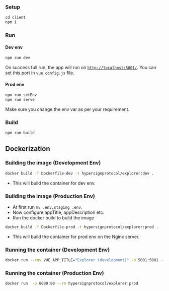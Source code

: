 ### Setup

```js
cd client
npm i
```

### Run

#### Dev env

```bash
npm run dev
```

On success full run, the app will run on [`http://localhost:5001/`](). You can set this port in   `vue.config.js` file.

#### Prod env

```bash
npm run setEnv
npm run serve
```

Make sure you change the env var as per your requirement.

### Build

```bash
npm run build
```

## Dockerization

### Building the image (Development Env)

```bash
docker build -f Dockerfile-dev -t hypersignprotocol/explorer:dev .
```
* This will build the container for dev env.

### Building the image (Production Env)


* At first run `mv .env.staging .env`. 
* Now configure appTitle, appDescription etc.
* Run the docker build to build the image

```bash
docker build -f Dockerfile-prod -t hypersignprotocol/explorer:prod .
```

* This will build the container for prod env on the Nginx server.

### Running the container (Development Env)

```bash
docker run --env VUE_APP_TITLE="Explorer (development)" -p 5001:5001 --rm hypersignprotocol/explorer:dev
```

### Running the container (Production Env)

```bash
docker run  -p 8080:80 --rm hypersignprotocol/explorer:prod
```
